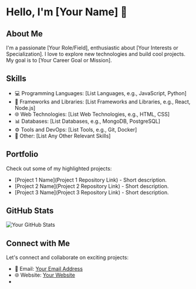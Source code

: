 # Hello, I'm [Your Name] 👋

## About Me

I'm a passionate [Your Role/Field], enthusiastic about [Your Interests or Specialization]. I love to explore new technologies and build cool projects. My goal is to [Your Career Goal or Mission].

## Skills

- 💻 Programming Languages: [List Languages, e.g., JavaScript, Python]
- 🚀 Frameworks and Libraries: [List Frameworks and Libraries, e.g., React, Node.js]
- 🌐 Web Technologies: [List Web Technologies, e.g., HTML, CSS]
- 📊 Databases: [List Databases, e.g., MongoDB, PostgreSQL]
- ⚙️ Tools and DevOps: [List Tools, e.g., Git, Docker]
- 🧰 Other: [List Any Other Relevant Skills]

## Portfolio

Check out some of my highlighted projects:

- [Project 1 Name](Project 1 Repository Link) - Short description.
- [Project 2 Name](Project 2 Repository Link) - Short description.
- [Project 3 Name](Project 3 Repository Link) - Short description.

## GitHub Stats

![Your GitHub Stats](https://github-readme-stats.vercel.app/api?username=YourGitHubUsername&show_icons=true&theme=radical)

## Connect with Me

Let's connect and collaborate on exciting projects:

- 📧 Email: [Your Email Address](mailto:youremail@example.com)
- 🌐 Website: [Your Website](https://yourwebsite.com)
-
